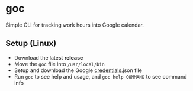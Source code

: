 # goc

Simple CLI for tracking work hours into Google calendar.

## Setup (Linux)

- Download the latest **release**
- Move the `goc` file into `/usr/local/bin`
- Setup and download the Google [credentials](https://console.cloud.google.com/apis/credentials).json file
- Run `goc` to see help and usage, and `goc help COMMAND` to see command info
